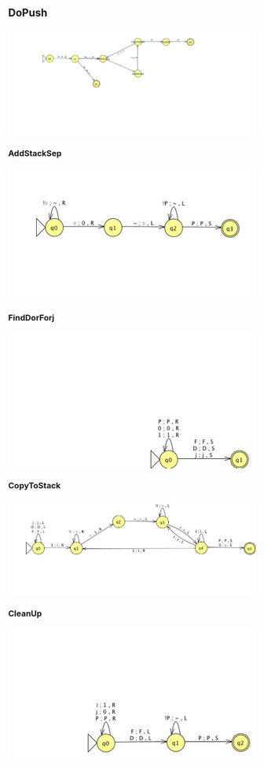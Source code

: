 ## DoPush

![](images/DoPush.jpg?raw=true)

### AddStackSep

![](images/AddStackSep.jpg?raw=true)

### FindDorForj

![](images/FindDorForj.jpg?raw=true)

### CopyToStack

![](images/CopyToStack.jpg?raw=true)

### CleanUp

![](images/CleanUp.jpg?raw=true)


